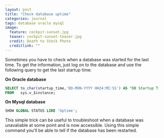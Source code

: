 ```yaml
---
layout: post
title: "Check database uptime"
categories: journal
tags: database oracle mysql
image:
  feature: cockpit-sunset.jpg
  teaser: cockpit-sunset-teaser.jpg
  credit: Death to Stock Photo
  creditlink: ""
---
```

Sometimes you have to check when a database was started for the last time.
To get the information, just log on to the database and use the following query to get the last startup time:

**On Oracle database**

``` SQL
SELECT to_char(startup_time,'DD-MON-YYYY HH24:MI:SS') AS "DB Startup Time"
FROM   sys.v_$instance;
```

**On Mysql database**

``` SQL
SHOW GLOBAL STATUS LIKE 'Uptime';
```

This simple trick can be useful to troubleshoot when a database was unavaliable at some point and is now accessible. Using this simple command you'll be able to tell if the database has been restarted.
